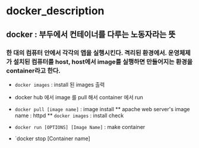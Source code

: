 # docker_description

## docker : 부두에서 컨테이너를 다루는 노동자라는 뜻

### 한 대의 컴퓨터 안에서 각각의 앱을 실행시킨다. 격리된 환경에서. 운영체제가 설치된 컴퓨터를 host, host에서 image를 실행하면 만들어지는 환경을 container라고 한다.

* `docker images` : install 된 images 출력

* docker hub 에서 image 를 pull 해서 container 에서 run

* `docker pull [image name]` : image install
** apache web server's image name : httpd
** `docker images` : install check

* `docker run [OPTIONS] [Image Name]` : make container

* `docker stop [Container name]
